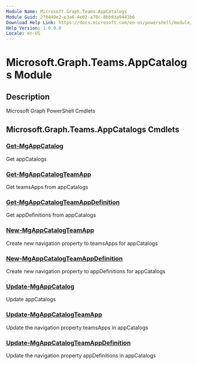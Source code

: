 ```yaml
---
Module Name: Microsoft.Graph.Teams.AppCatalogs
Module Guid: 278449e2-e3a6-4e02-a70c-8bb93a9441b6
Download Help Link: https://docs.microsoft.com/en-us/powershell/module/microsoft.graph.teams.appcatalogs
Help Version: 1.0.0.0
Locale: en-US
---
```


# Microsoft.Graph.Teams.AppCatalogs Module
## Description
Microsoft Graph PowerShell Cmdlets

## Microsoft.Graph.Teams.AppCatalogs Cmdlets
### [Get-MgAppCatalog](Get-MgAppCatalog.md)
Get appCatalogs

### [Get-MgAppCatalogTeamApp](Get-MgAppCatalogTeamApp.md)
Get teamsApps from appCatalogs

### [Get-MgAppCatalogTeamAppDefinition](Get-MgAppCatalogTeamAppDefinition.md)
Get appDefinitions from appCatalogs

### [New-MgAppCatalogTeamApp](New-MgAppCatalogTeamApp.md)
Create new navigation property to teamsApps for appCatalogs

### [New-MgAppCatalogTeamAppDefinition](New-MgAppCatalogTeamAppDefinition.md)
Create new navigation property to appDefinitions for appCatalogs

### [Update-MgAppCatalog](Update-MgAppCatalog.md)
Update appCatalogs

### [Update-MgAppCatalogTeamApp](Update-MgAppCatalogTeamApp.md)
Update the navigation property teamsApps in appCatalogs

### [Update-MgAppCatalogTeamAppDefinition](Update-MgAppCatalogTeamAppDefinition.md)
Update the navigation property appDefinitions in appCatalogs

